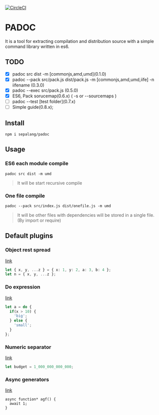 [![CircleCI](https://circleci.com/gh/sepalang/padoc/tree/master.svg?style=shield)](https://circleci.com/gh/sepalang/padoc/tree/master)

# PADOC
It is a tool for extracting compilation and distribution source with a simple command library written in es6.


## TODO
  - [x] padoc src dist -m [commonjs,amd,umd\]\(0.1.0)
  - [x] padoc --pack src/pack.js dist/pack.js -m [commonjs,amd,umd,iife] -n iifename (0.3.0)
  - [x] padoc --exec src/pack.js  (0.5.0)
  - [x] ES6, Pack sorucemap(0.6.x) ( -s or --sourcemaps )
  - [ ] padoc --test [test folder]\(0.7.x)
  - [ ] Simple guide(0.8.x);
  
## Install
```
npm i sepalang/padoc
```



## Usage

### ES6 each module compile
```
padoc src dist -m umd
```
> It will be start recursive compile

### One file compile
```
padoc --pack src/index.js dist/onefile.js -m umd
```
> It will be other files with dependencies will be stored in a single file. (By import or require)

## Default plugins
### Object rest spread
[link](https://github.com/babel/babel/tree/master/packages/babel-plugin-proposal-object-rest-spread)
```ts
let { x, y, ...z } = { x: 1, y: 2, a: 3, b: 4 };
let n = { x, y, ...z };
```

### Do expression
[link](https://github.com/babel/babel/tree/master/packages/babel-plugin-proposal-do-expressions)
```ts
let a = do {
  if(x > 10) {
    'big';
  } else {
    'small';
  }
};
```

### Numeric separator
[link](https://github.com/babel/babel/tree/master/packages/babel-plugin-proposal-numeric-separator)
```ts
let budget = 1_000_000_000_000;
```

### Async generators
[link](https://github.com/babel/babel/tree/master/packages/babel-plugin-syntax-async-generators#babelplugin-syntax-async-generators)
```
async function* agf() {
  await 1;
}
```


